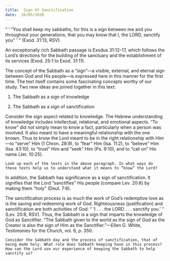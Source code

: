 ```yaml
---
title:  Sign Of Sanctification
date:  26/05/2020
---
```


“ ‘ “You shall keep my sabbaths, for this is a sign between me and you throughout your generations, that you may know that I, the LORD, sanctify you” ’ ” (Exod. 31:13, RSV).

An exceptionally rich Sabbath passage is Exodus 31:12–17, which follows the Lord’s directions for the building of the sanctuary and the establishment of its services (Exod. 25:1 to Exod. 31:11).

The concept of the Sabbath as a “sign”—a visible, external, and eternal sign between God and His people—is expressed here in this manner for the first time. The text itself contains some fascinating concepts worthy of our study. Two new ideas are joined together in this text:

1. The Sabbath as a sign of knowledge

2. The Sabbath as a sign of sanctification

Consider the sign aspect related to knowledge. The Hebrew understanding of knowledge includes intellectual, relational, and emotional aspects. “To know” did not simply mean to know a fact, particularly when a person was involved. It also meant to have a meaningful relationship with the one known. Thus to know the Lord meant to be in the right relationship with Him—to “serve” Him (1 Chron. 28:9), to “fear” Him (Isa. 11:2), to “believe” Him (Isa. 43:10), to “trust” Him and “seek” Him (Ps. 9:10), and to “call on” His name (Jer. 10:25).

`Look up each of the texts in the above paragraph. In what ways do these texts help us to understand what it means to “know” the Lord?`

In addition, the Sabbath has significance as a sign of sanctification. It signifies that the Lord “sanctifies” His people (compare Lev. 20:8) by making them “holy” (Deut. 7:6).

The sanctification process is as much the work of God’s redemptive love as is the saving and redeeming work of God. Righteousness (justification) and sanctification are both activities of God: “ ‘I . . . the LORD . . . sanctify you.’ ” (Lev. 20:8, RSV). Thus, the Sabbath is a sign that imparts the knowledge of God as Sanctifier. “The Sabbath given to the world as the sign of God as the Creator is also the sign of Him as the Sanctifier.”—Ellen G. White, Testimonies for the Church, vol. 6, p. 350.

`Consider the Sabbath day and the process of sanctification, that of being made holy. What role does Sabbath keeping have in this process? How can the Lord use our experience of keeping the Sabbath to help sanctify us?`
